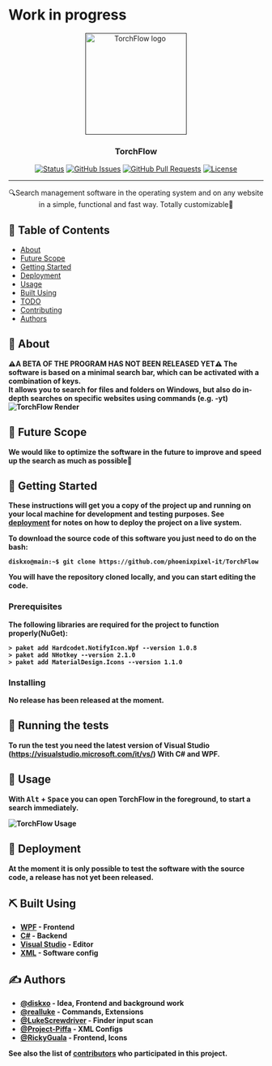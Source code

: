<h1>Work in progress</h1>

<p align="center">
  <a href="" rel="noopener">
 <img width=200px height=200px src="https://i.imgur.com/DHjBkX8.png" alt="TorchFlow logo"></a>
</p>

<h3 align="center">TorchFlow</h3>

<div align="center">

[![Status](https://img.shields.io/badge/status-active-success.svg)]()
[![GitHub Issues](https://img.shields.io/github/issues/phoenixpixel-it/The-Documentation-Compendium.svg)](https://github.com/phoenixpixel-it/TorchFlow/issues)
[![GitHub Pull Requests](https://img.shields.io/github/issues-pr/kylelobo/The-Documentation-Compendium.svg)](https://github.com/kylelobo/The-Documentation-Compendium/pulls)
[![License](https://img.shields.io/badge/license-MIT-blue.svg)](/LICENSE)

</div>

---

<p align="center"> 🔍Search management software in the operating system and on any website in a simple, functional and fast way. Totally customizable🚀
    <br>
</p>

## 📝 Table of Contents

- [About](#about)
- [Future Scope](#future_scope)
- [Getting Started](#getting_started)
- [Deployment](#deployment)
- [Usage](#usage)
- [Built Using](#built_using)
- [TODO](../TODO.md)
- [Contributing](../CONTRIBUTING.md)
- [Authors](#authors)


## 🧐 About <a name = "about"></a>
<b>⚠️A BETA OF THE PROGRAM HAS NOT BEEN RELEASED YET⚠️<b>
The software is based on a minimal search bar,
which can be activated with a combination of keys.<br>
It allows you to search for files and folders on Windows,
but also do in-depth searches on specific websites using commands (e.g. -yt)
<img src="https://i.imgur.com/Ettx4Ci.png" alt="TorchFlow Render">

## 🚀 Future Scope <a name = "future_scope"></a>

We would like to optimize the software in the future to improve and speed up the search as much as possible🔮

## 🏁 Getting Started <a name = "getting_started"></a>

These instructions will get you a copy of the project up and running on your local machine for development and testing purposes. See [deployment](#deployment) for notes on how to deploy the project on a live system.

To download the source code of this software you just need to do on the bash:

```console
diskxo@main:~$ git clone https://github.com/phoenixpixel-it/TorchFlow
```

You will have the repository cloned locally, and you can start editing the code.

### Prerequisites

The following libraries are required for the project to function properly(NuGet):

```console
> paket add Hardcodet.NotifyIcon.Wpf --version 1.0.8
> paket add NHotkey --version 2.1.0
> paket add MaterialDesign.Icons --version 1.1.0
```

### Installing

No release has been released at the moment.

## 🔧 Running the tests <a name = "tests"></a>

To run the test you need the latest version of
Visual Studio (https://visualstudio.microsoft.com/it/vs/)
With C# and WPF.

## 🎈 Usage <a name="usage"></a>

With <kbd>Alt</kbd> + <kbd>Space</kbd> you can open TorchFlow in the foreground,
to start a search immediately.

<img src="https://i.imgur.com/GREyt6V.png" alt="TorchFlow Usage">


## 🚀 Deployment <a name = "deployment"></a>

At the moment it is only possible to test the software with the source code,
a release has not yet been released.

## ⛏️ Built Using <a name = "built_using"></a>

- [WPF](https://visualstudio.microsoft.com/it/vs/features/wpf/) - Frontend
- [C#](https://docs.microsoft.com/it-it/dotnet/csharp/) - Backend
- [Visual Studio](https://visualstudio.microsoft.com/it/vs/) - Editor
- [XML](https://www.xml.com/) - Software config

## ✍️ Authors <a name = "authors"></a>

- [@diskxo](https://github.com/orgs/phoenixpixel-it/people/diskxo) - Idea, Frontend and background work
- [@realluke](https://github.com/orgs/phoenixpixel-it/people/lucapexe) - Commands, Extensions
- [@LukeScrewdriver](https://github.com/orgs/phoenixpixel-it/people/LukeScrewdriver) - Finder input scan
- [@Project-Piffa](https://github.com/orgs/phoenixpixel-it/people/Project-Piffa) - XML Configs
- [@RickyGuala](https://github.com/orgs/phoenixpixel-it/people/) - Frontend, Icons


See also the list of [contributors](https://github.com/phoenixpixel-it/TorchFlow/graphs/contributors) who participated in this project.
